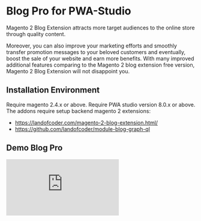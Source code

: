 # Blog Pro for PWA-Studio

Magento 2 Blog Extension attracts more target audiences to the online store through quality content.

Moreover, you can also improve your marketing efforts and smoothly transfer promotion messages to your beloved customers and eventually, boost the sale of your website and earn more benefits. With many improved additional features comparing to the Magento 2 blog extension free version, Magento 2 Blog Extension will not disappoint you.

## Installation Environment
Require magento 2.4.x or above.
Require PWA studio version 8.0.x or above.
The addons require setup backend magento 2 extensions:
- https://landofcoder.com/magento-2-blog-extension.html/
- https://github.com/landofcoder/module-blog-graph-ql

## Demo Blog Pro
![Landofcoder Demo Blog Pro PWA](https://demo-pwa.landofcoder.com/blog.html)